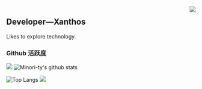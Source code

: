 <img align="right" src="https://count.getloli.com/get/@:Crane-R?theme=rule33">

## Developer—Xanthos

Likes to explore technology.

### Github 活跃度

[![](https://activity-graph.herokuapp.com/graph?username=Crane-R&theme=dracula)](https://github.com/ashutosh00710/github-readme-activity-graph)
![Minori-ty's github stats](https://github-readme-stats.vercel.app/api?username=Crane-R&show_icons=true&theme=vue)

![Top Langs](https://github-readme-stats.vercel.app/api/top-langs/?username=Crane-R&langs_count=6)
![](https://github-readme-stats.vercel.app/api/top-langs/?username=Crane-R&layout=compact&langs_count=6)
